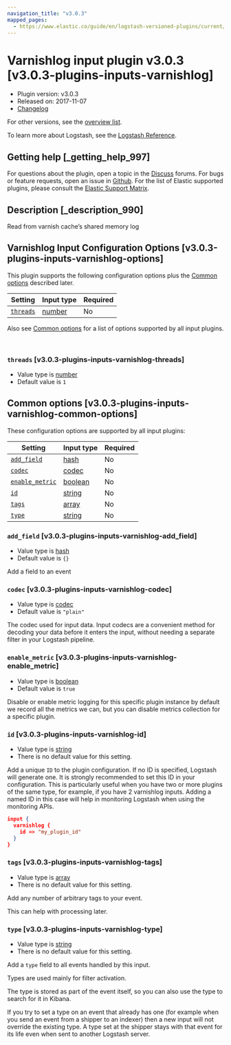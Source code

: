 ```yaml
---
navigation_title: "v3.0.3"
mapped_pages:
  - https://www.elastic.co/guide/en/logstash-versioned-plugins/current/v3.0.3-plugins-inputs-varnishlog.html
---
```


# Varnishlog input plugin v3.0.3 [v3.0.3-plugins-inputs-varnishlog]


* Plugin version: v3.0.3
* Released on: 2017-11-07
* [Changelog](https://github.com/logstash-plugins/logstash-input-varnishlog/blob/v3.0.3/CHANGELOG.md)

For other versions, see the [overview list](input-varnishlog-index.md).

To learn more about Logstash, see the [Logstash Reference](logstash://reference/index.md).

## Getting help [_getting_help_997]

For questions about the plugin, open a topic in the [Discuss](http://discuss.elastic.co) forums. For bugs or feature requests, open an issue in [Github](https://github.com/logstash-plugins/logstash-input-varnishlog). For the list of Elastic supported plugins, please consult the [Elastic Support Matrix](https://www.elastic.co/support/matrix#matrix_logstash_plugins).


## Description [_description_990]

Read from varnish cache’s shared memory log


## Varnishlog Input Configuration Options [v3.0.3-plugins-inputs-varnishlog-options]

This plugin supports the following configuration options plus the [Common options](v3-0-3-plugins-inputs-varnishlog.md#v3.0.3-plugins-inputs-varnishlog-common-options) described later.

| Setting | Input type | Required |
| --- | --- | --- |
| [`threads`](v3-0-3-plugins-inputs-varnishlog.md#v3.0.3-plugins-inputs-varnishlog-threads) | [number](logstash://reference/configuration-file-structure.md#number) | No |

Also see [Common options](v3-0-3-plugins-inputs-varnishlog.md#v3.0.3-plugins-inputs-varnishlog-common-options) for a list of options supported by all input plugins.

 

### `threads` [v3.0.3-plugins-inputs-varnishlog-threads]

* Value type is [number](logstash://reference/configuration-file-structure.md#number)
* Default value is `1`



## Common options [v3.0.3-plugins-inputs-varnishlog-common-options]

These configuration options are supported by all input plugins:

| Setting | Input type | Required |
| --- | --- | --- |
| [`add_field`](v3-0-3-plugins-inputs-varnishlog.md#v3.0.3-plugins-inputs-varnishlog-add_field) | [hash](logstash://reference/configuration-file-structure.md#hash) | No |
| [`codec`](v3-0-3-plugins-inputs-varnishlog.md#v3.0.3-plugins-inputs-varnishlog-codec) | [codec](logstash://reference/configuration-file-structure.md#codec) | No |
| [`enable_metric`](v3-0-3-plugins-inputs-varnishlog.md#v3.0.3-plugins-inputs-varnishlog-enable_metric) | [boolean](logstash://reference/configuration-file-structure.md#boolean) | No |
| [`id`](v3-0-3-plugins-inputs-varnishlog.md#v3.0.3-plugins-inputs-varnishlog-id) | [string](logstash://reference/configuration-file-structure.md#string) | No |
| [`tags`](v3-0-3-plugins-inputs-varnishlog.md#v3.0.3-plugins-inputs-varnishlog-tags) | [array](logstash://reference/configuration-file-structure.md#array) | No |
| [`type`](v3-0-3-plugins-inputs-varnishlog.md#v3.0.3-plugins-inputs-varnishlog-type) | [string](logstash://reference/configuration-file-structure.md#string) | No |

### `add_field` [v3.0.3-plugins-inputs-varnishlog-add_field]

* Value type is [hash](logstash://reference/configuration-file-structure.md#hash)
* Default value is `{}`

Add a field to an event


### `codec` [v3.0.3-plugins-inputs-varnishlog-codec]

* Value type is [codec](logstash://reference/configuration-file-structure.md#codec)
* Default value is `"plain"`

The codec used for input data. Input codecs are a convenient method for decoding your data before it enters the input, without needing a separate filter in your Logstash pipeline.


### `enable_metric` [v3.0.3-plugins-inputs-varnishlog-enable_metric]

* Value type is [boolean](logstash://reference/configuration-file-structure.md#boolean)
* Default value is `true`

Disable or enable metric logging for this specific plugin instance by default we record all the metrics we can, but you can disable metrics collection for a specific plugin.


### `id` [v3.0.3-plugins-inputs-varnishlog-id]

* Value type is [string](logstash://reference/configuration-file-structure.md#string)
* There is no default value for this setting.

Add a unique `ID` to the plugin configuration. If no ID is specified, Logstash will generate one. It is strongly recommended to set this ID in your configuration. This is particularly useful when you have two or more plugins of the same type, for example, if you have 2 varnishlog inputs. Adding a named ID in this case will help in monitoring Logstash when using the monitoring APIs.

```json
input {
  varnishlog {
    id => "my_plugin_id"
  }
}
```


### `tags` [v3.0.3-plugins-inputs-varnishlog-tags]

* Value type is [array](logstash://reference/configuration-file-structure.md#array)
* There is no default value for this setting.

Add any number of arbitrary tags to your event.

This can help with processing later.


### `type` [v3.0.3-plugins-inputs-varnishlog-type]

* Value type is [string](logstash://reference/configuration-file-structure.md#string)
* There is no default value for this setting.

Add a `type` field to all events handled by this input.

Types are used mainly for filter activation.

The type is stored as part of the event itself, so you can also use the type to search for it in Kibana.

If you try to set a type on an event that already has one (for example when you send an event from a shipper to an indexer) then a new input will not override the existing type. A type set at the shipper stays with that event for its life even when sent to another Logstash server.




